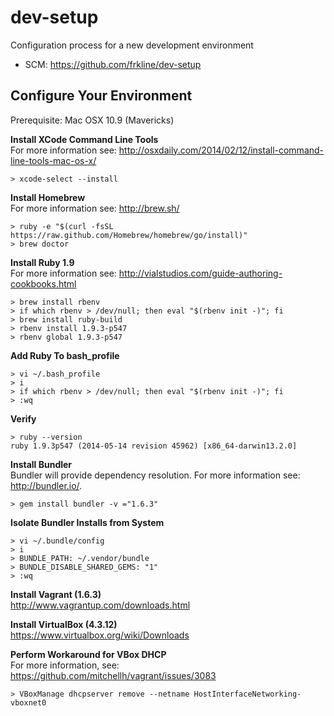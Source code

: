 # dev-setup

Configuration process for a new development environment

- SCM: https://github.com/frkline/dev-setup

## Configure Your Environment

Prerequisite: Mac OSX 10.9 (Mavericks)

**Install XCode Command Line Tools**  
For more information see: http://osxdaily.com/2014/02/12/install-command-line-tools-mac-os-x/
```
> xcode-select --install
```

**Install Homebrew**  
For more information see: http://brew.sh/
```
> ruby -e "$(curl -fsSL https://raw.github.com/Homebrew/homebrew/go/install)"
> brew doctor
```

**Install Ruby 1.9**  
For more information see: http://vialstudios.com/guide-authoring-cookbooks.html
```
> brew install rbenv
> if which rbenv > /dev/null; then eval "$(rbenv init -)"; fi
> brew install ruby-build
> rbenv install 1.9.3-p547
> rbenv global 1.9.3-p547
```

**Add Ruby To bash_profile**
```
> vi ~/.bash_profile
> i
> if which rbenv > /dev/null; then eval "$(rbenv init -)"; fi
> :wq
```

**Verify**
```
> ruby --version
ruby 1.9.3p547 (2014-05-14 revision 45962) [x86_64-darwin13.2.0]
```

**Install Bundler**  
Bundler will provide dependency resolution. For more information see: http://bundler.io/.
```
> gem install bundler -v ="1.6.3"
```

**Isolate Bundler Installs from System**
```
> vi ~/.bundle/config
> i
> BUNDLE_PATH: ~/.vendor/bundle
> BUNDLE_DISABLE_SHARED_GEMS: "1"
> :wq
```

**Install Vagrant (1.6.3)**  
http://www.vagrantup.com/downloads.html

**Install VirtualBox (4.3.12)**  
https://www.virtualbox.org/wiki/Downloads

**Perform Workaround for VBox DHCP**  
For more information, see: https://github.com/mitchellh/vagrant/issues/3083
```
> VBoxManage dhcpserver remove --netname HostInterfaceNetworking-vboxnet0
```
